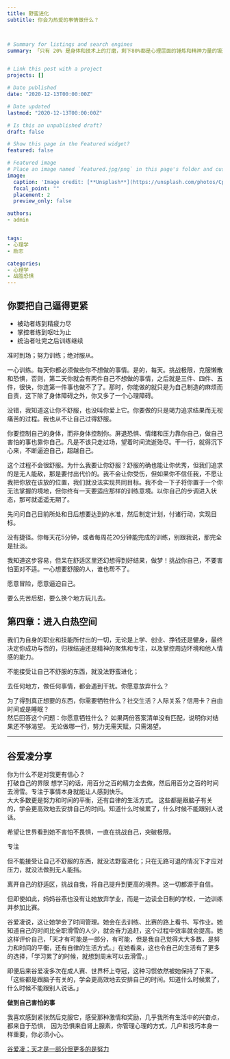 ```yaml
---
title: 野蛮进化
subtitle: 你会为热爱的事情做什么？



# Summary for listings and search engines
summary: 「只有 20% 是身体和技术上的打磨，剩下80%都是心理层面的锤炼和精神力量的锻造」——在《野蛮进化》中，乔丹、科比等传奇运动员的训练师公开多年来守口如瓶的「野蛮进化 13 法则」，并教你运用这些法则，成为自己工作和生活的主宰。


# Link this post with a project
projects: []

# Date published
date: "2020-12-13T00:00:00Z"

# Date updated
lastmod: "2020-12-13T00:00:00Z"

# Is this an unpublished draft?
draft: false

# Show this page in the Featured widget?
featured: false

# Featured image
# Place an image named `featured.jpg/png` in this page's folder and customize its options here.
image:
  caption: 'Image credit: [**Unsplash**](https://unsplash.com/photos/CpkOjOcXdUY)'
  focal_point: ""
  placement: 2
  preview_only: false

authors:
- admin


tags:
- 心理学
- 励志

categories:
- 心理学
- 战胜恐惧
---
```




## 你要把自己逼得更紧

- 被动者练到精疲力尽
- 掌控者练到呕吐为止
- 统治者吐完之后训练继续


准时到场；努力训练；绝对服从。

一心训练。每天你都必须做些你不想做的事情。是的，每天。挑战极限，克服懒散和恐惧，否则，第二天你就会有两件自己不想做的事情，之后就是三件、四件、五件，很快，你连第一件事也做不了了。那时，你能做的就只是为自己制造的麻烦而自责，这下除了身体障碍之外，你又多了一个心理障碍。

没错，我知道这让你不舒服，也没叫你爱上它。你要做的只是竭力追求结果而无视痛苦的过程。我也从不让自己过得舒服。

你要控制自己的身体，而非身体控制你。屏退恐惧、情绪和压力靠你自己，做自己害怕的事也靠你自己。凡是不该只走过场，望着时间流逝殆尽。干一行，就得沉下心来，不断逼迫自己，超越自己。

这个过程不会很舒服。为什么我要让你舒服？舒服的确也能让你优秀，但我们追求的是无人能敌，那是要付出代价的。我不会让你受伤，但如果你不信任我，不愿让我把你放在该放的位置，我们就没法实现共同目标。我不会一下子将你置于一个你无法掌握的境地，但你终有一天要适应那样的训练意境。以你自己的步调进入状态，那可就遥遥无期了。

先问问自己目前所处和日后想要达到的水准，然后制定计划，付诸行动，实现目标。

没有捷径。你每天花5分钟，或者每周花20分钟能完成的训练，别跟我说，那完全是扯淡。

我知道这步容易，但呆在舒适区里还幻想得到好结果，做梦！挑战你自己，不要害怕面对不适。一心想要舒服的人，谁也帮不了。

愿意冒险，愿意逼迫自己。

要么先苦后甜，要么换个地方玩儿去。



## 第四章：进入白热空间

我们为自身的职业和技能所付出的一切，无论是上学、创业、挣钱还是健身，最终决定你成功与否的，归根结迪还是精神的聚焦和专注，以及掌控周边环境和他人情感的能力。
 

不能接受让自己不舒服的东西，就没法野蛮进化；

去任何地方，做任何事情，都会遇到干扰。你愿意放弃什么？

为了得到真正想要的东西，你需要牺牲什么？社交生活？人际关系？信用卡？自由时间或是睡眠？  
然后回答这个问题：你愿意牺牲什么？
如果两份答案清单没有匹配，说明你对结果还不够渴望。
无论做哪一行，努力无需天赋，只需渴望。


























---

## 谷爱凌分享

你为什么不是对我更有信心？                                                                       
打破自己的界限
想学习的话，用百分之百的精力全去做，然后用百分之百的时间去滑雪。专注于事情本身就能让人感到快乐。   
大大多数更是努力和时间的平衡，还有自律的生活方式。
这些都是跟脑子有关的，学会更高效地去安排自己的时间。知道什么时候累了，什么时候不能跟别人说话。

希望让世界看到她不害怕不畏惧，一直在挑战自己，突破极限。

专注

但不能接受让自己不舒服的东西，就没法野蛮进化；只在无路可退的情况下才应对压力，就没法做到无人能挡。

离开自己的舒适区，挑战自我，将自己提升到更高的境界。这一切都源于自信。

但即使如此，妈妈谷燕也没有让她放弃学业，而是一边读全日制的学校，一边训练并参加比赛。
 
谷爱凌说，这让她学会了时间管理。她会在去训练、比赛的路上看书、写作业。她知道自己的时间比全职滑雪的人少，就会奋力追赶，这个过程中效率就会提高。她这样评价自己，「天才有可能是一部分，有可能，但是我自己觉得大大多数，是努力和时间的平衡，还有自律的生活方式。」在她看来，这也令自己的生活有了更多的选择，「学习累了的时候，就想到周末可以去滑雪。」
 
即便后来谷爱凌多次在成人赛、世界杯上夺冠，这种习惯依然被她保持了下来。「这些都是跟脑子有关的，学会更高效地去安排自己的时间。知道什么时候累了，什么时候不能跟别人说话。」

**做到自己害怕的事**

我喜欢感到紧张然后克服它，感受那种激情和奖励，几乎我所有生活中的兴奋点，都来自于恐惧，
因为恐惧来自肾上腺素，你管理心理的方式，几户和技巧本身一样重要，你必须小心。



[谷爱凌：天才是一部分但更多的是努力](https://www.beijing2022.cn/wog.htm?cmsid=EYS2021031600816800)



